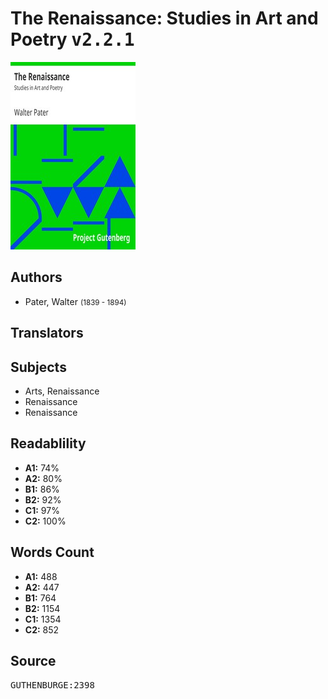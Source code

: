 # The Renaissance: Studies in Art and Poetry <kbd>v2.2.1</kbd>

![](./cover.medium.jpg "")

## Authors


 - Pater, Walter <small>(1839 - 1894)</small>

## Translators



## Subjects


 - Arts, Renaissance
 - Renaissance
 - Renaissance

## Readablility


 - **A1:** 74%
 - **A2:** 80%
 - **B1:** 86%
 - **B2:** 92%
 - **C1:** 97%
 - **C2:** 100%

## Words Count


 - **A1:** 488
 - **A2:** 447
 - **B1:** 764
 - **B2:** 1154
 - **C1:** 1354
 - **C2:** 852

## Source


<kbd>GUTHENBURGE:2398</kbd>
